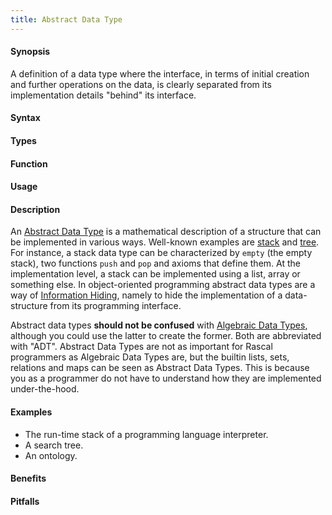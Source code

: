 ```yaml
---
title: Abstract Data Type
---
```


#### Synopsis

A definition of a data type where the interface, in terms of initial creation and further operations on the data, is clearly separated from its implementation details "behind" its interface.

#### Syntax

#### Types

#### Function
       
#### Usage

#### Description

An [Abstract Data Type](http://en.wikipedia.org/wiki/Abstract_data_type) is a mathematical description of a structure that can be implemented in various ways.  Well-known examples are [stack](http://en.wikipedia.org/wiki/Stack_(data_structure)) and [tree](http://en.wikipedia.org/wiki/Tree_(data_structure)). For instance, a stack data type can be characterized by `empty` (the empty stack), two functions `push` and `pop` and axioms that define them. At the implementation level, a stack can be implemented using a list, array or something else. In object-oriented programming abstract data types are a way of [Information Hiding](https://en.wikipedia.org/wiki/Information_hiding), namely to hide the implementation of a data-structure from its programming interface.

Abstract data types **should not be confused** with [Algebraic Data Types](https://en.wikipedia.org/wiki/Algebraic_data_type), although you could use the latter to create the former. Both are abbreviated with "ADT". 
Abstract Data Types are not as important for Rascal programmers as Algebraic Data Types are,
but the builtin lists, sets, relations and maps can be seen as Abstract Data Types. This is because
you as a programmer do not have to understand how they are implemented under-the-hood.

#### Examples


*  The run-time stack of a programming language interpreter.
*  A search tree.
*  An ontology.

#### Benefits

#### Pitfalls

